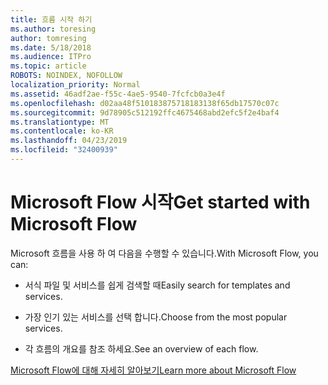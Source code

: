 ```yaml
---
title: 흐름 시작 하기
ms.author: toresing
author: tomresing
ms.date: 5/18/2018
ms.audience: ITPro
ms.topic: article
ROBOTS: NOINDEX, NOFOLLOW
localization_priority: Normal
ms.assetid: 46adf2ae-f55c-4ae5-9540-7fcfcb0a3e4f
ms.openlocfilehash: d02aa48f510183875718183138f65db17570c07c
ms.sourcegitcommit: 9d78905c512192ffc4675468abd2efc5f2e4baf4
ms.translationtype: MT
ms.contentlocale: ko-KR
ms.lasthandoff: 04/23/2019
ms.locfileid: "32400939"
---
```

# <a name="get-started-with-microsoft-flow"></a><span data-ttu-id="b9c87-102">Microsoft Flow 시작</span><span class="sxs-lookup"><span data-stu-id="b9c87-102">Get started with Microsoft Flow</span></span>

<span data-ttu-id="b9c87-103">Microsoft 흐름을 사용 하 여 다음을 수행할 수 있습니다.</span><span class="sxs-lookup"><span data-stu-id="b9c87-103">With Microsoft Flow, you can:</span></span>
  
- <span data-ttu-id="b9c87-104">서식 파일 및 서비스를 쉽게 검색할 때</span><span class="sxs-lookup"><span data-stu-id="b9c87-104">Easily search for templates and services.</span></span>
    
- <span data-ttu-id="b9c87-105">가장 인기 있는 서비스를 선택 합니다.</span><span class="sxs-lookup"><span data-stu-id="b9c87-105">Choose from the most popular services.</span></span>
    
- <span data-ttu-id="b9c87-106">각 흐름의 개요를 참조 하세요.</span><span class="sxs-lookup"><span data-stu-id="b9c87-106">See an overview of each flow.</span></span>
    
[<span data-ttu-id="b9c87-107">Microsoft Flow에 대해 자세히 알아보기</span><span class="sxs-lookup"><span data-stu-id="b9c87-107">Learn more about Microsoft Flow</span></span>](https://go.microsoft.com/fwlink/?linkid=874446)
  

